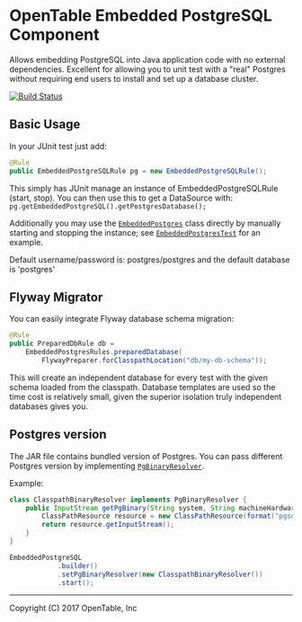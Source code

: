 OpenTable Embedded PostgreSQL Component
=======================================

Allows embedding PostgreSQL into Java application code with
no external dependencies.  Excellent for allowing you to unit
test with a "real" Postgres without requiring end users to install
and set up a database cluster.

[![Build Status](https://travis-ci.org/opentable/otj-pg-embedded.svg)](https://travis-ci.org/opentable/otj-pg-embedded)

## Basic Usage

In your JUnit test just add:  
```java
@Rule
public EmbeddedPostgreSQLRule pg = new EmbeddedPostgreSQLRule();
```

This simply has JUnit manage an instance of EmbeddedPostgreSQLRule (start, stop). You can then use this to get a DataSource with: `pg.getEmbeddedPostgreSQL().getPostgresDatabase();`  

Additionally you may use the [`EmbeddedPostgres`](src/main/java/com/opentable/db/postgres/embedded/EmbeddedPostgres.java) class directly by manually starting and stopping the instance; see [`EmbeddedPostgresTest`](src/test/java/com/opentable/db/postgres/embedded/EmbeddedPostgresTest.java) for an example.

Default username/password is: postgres/postgres and the default database is 'postgres'

## Flyway Migrator

You can easily integrate Flyway database schema migration:

```java
@Rule
public PreparedDbRule db =
    EmbeddedPostgresRules.preparedDatabase(
        FlywayPreparer.forClasspathLocation("db/my-db-schema"));
```

This will create an independent database for every test with the given schema loaded from the classpath.
Database templates are used so the time cost is relatively small, given the superior isolation truly
independent databases gives you.

## Postgres version

The JAR file contains bundled version of Postgres. You can pass different Postgres version by implementing [`PgBinaryResolver`](src/main/java/com/opentable/db/postgres/embedded/PgBinaryResolver.java).

Example:
```java
class ClasspathBinaryResolver implements PgBinaryResolver {
    public InputStream getPgBinary(String system, String machineHardware) throws IOException {
        ClassPathResource resource = new ClassPathResource(format("pgsql/postgresql-%s-%s.tbz", system, machineHardware));
        return resource.getInputStream();
    }
}

EmbeddedPostgreSQL
            .builder()
            .setPgBinaryResolver(new ClasspathBinaryResolver())
            .start();

```


----
Copyright (C) 2017 OpenTable, Inc
